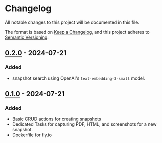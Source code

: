 # Changelog

All notable changes to this project will be documented in this file.

The format is based on [Keep a Changelog](https://keepachangelog.com/en/1.1.0/),
and this project adheres to [Semantic Versioning](https://semver.org/spec/v2.0.0.html).

## [0.2.0] - 2024-07-21
### Added
- snapshot search using OpenAI's `text-embedding-3-small` model.

## [0.1.0] - 2024-07-21

### Added
- Basic CRUD actions for creating snapshots
- Dedicated Tasks for capturing PDF, HTML, and screenshots for a new snapshot.
- Dockerfile for fly.io


[unreleased]: https://github.com/errantsky/phoenix_vault/compare/v0.2.0...HEAD
[0.1.0]: https://github.com/errantsky/phoenix_vault/releases/tag/0.1.0
[0.2.0]: https://github.com/errantsky/phoenix_vault/releases/tag/0.2.0
